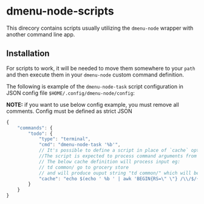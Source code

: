 # dmenu-node-scripts

This direcory contains scripts usually utilizing the `dmenu-node` wrapper with another command line app.

## Installation 

For scripts to work, it will be needed to move them somewhere to your `path` and then execute them in your
`dmenu-node` custom command definition.

The following is example of the `dmenu-node-task` script configuration in JSON config file `$HOME/.config/dmenu-node/config`:

**NOTE:** if you want to use below config example, you must remove all comments. Config must be defined as strict JSON

````js
{
    "commands": {
        "todo": {
            "type": "terminal",
            "cmd": "dmenu-node-task '%b'",
            // It's possible to define a script in place of `cache` option.
            //The script is expected to process command arguments from dmenu (%b) and return a string value which will be cached & sorted => will apear as a suggestion in dmenu list
            // The below cache definition will process input eg:
            // td common/ go to grocery store
            // and will produce ouput string "td common/" which will be cached
            "cache": "echo $(echo ' %b ' | awk 'BEGIN{RS=\" \"} /\\/$/{print \"td \" $1}')"
        }
    }
}
````
